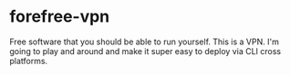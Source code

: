 # forefree-vpn
Free software that you should be able to run yourself. This is a VPN. I'm going to play and around and make it super easy to deploy via CLI cross platforms. 
